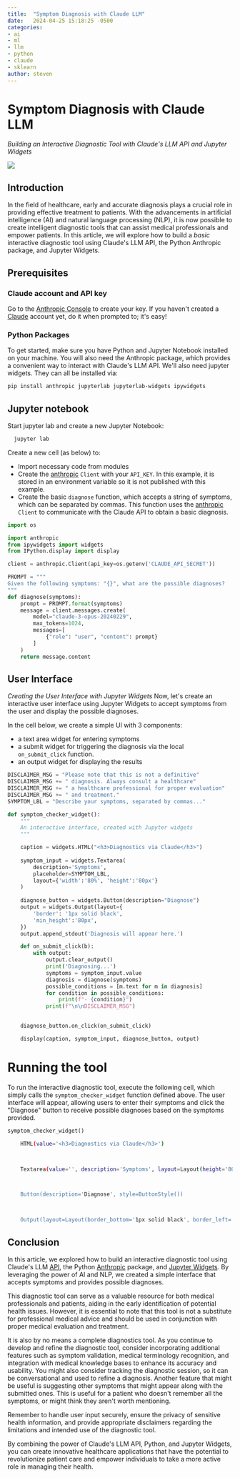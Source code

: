 ```yaml
---
title:  "Symptom Diagnosis with Claude LLM"
date:   2024-04-25 15:18:25 -0500
categories:
- ai
- ml
- llm
- python
- claude
- sklearn
author: steven
---
```


# Symptom Diagnosis with Claude LLM
_Building an Interactive Diagnostic Tool with Claude's LLM API and Jupyter Widgets_

![](https://raw.githubusercontent.com/git-steven/git-steven.github.io/master/assets/images/claude-diagnose-md.png)

## Introduction
In the field of healthcare, early and accurate diagnosis plays a crucial role in providing effective treatment to patients. With the advancements in artificial intelligence (AI) and natural language processing (NLP), it is now possible to create intelligent diagnostic tools that can assist medical professionals and empower patients. In this article, we will explore how to build a _basic_ interactive diagnostic tool using Claude's LLM API, the Python Anthropic package, and Jupyter Widgets.

## Prerequisites

### Claude account and API key
Go to the [Anthropic Console](https://console.anthropic.com/settings/keys) to create your key.  If you haven't created a [Claude](https://claude.ai/) account yet, do it when prompted to; it's easy!

### Python Packages
To get started, make sure you have Python and Jupyter Notebook installed on your machine. You will also need the Anthropic package, which provides a convenient way to interact with Claude's LLM API.  We'll also need jupyter widgets.  They can all be installed via:

```bash
pip install anthropic jupyterlab jupyterlab-widgets ipywidgets
```

## Jupyter notebook 
Start jupyter lab and create a new Jupyter Notebook:
```bash
  jupyter lab
```

Create a new cell (as below) to:
* Import necessary code from modules
* Create the [anthropic](https://pypi.org/project/anthropic/) `Client` with your `API_KEY`.  In this example, it is stored in an environment variable so it is not published with this example.  
* Create the basic `diagnose` function, which accepts a string of symptoms, which can be separated by commas.  This function uses the [anthropic](https://pypi.org/project/anthropic/) `Client` to communicate with the Claude API to obtain a basic diagnosis.  


```python
import os

import anthropic
from ipywidgets import widgets
from IPython.display import display

client = anthropic.Client(api_key=os.getenv('CLAUDE_API_SECRET'))

PROMPT = """
Given the following symptoms: "{}", what are the possible diagnoses?
"""
def diagnose(symptoms):
    prompt = PROMPT.format(symptoms)
    message = client.messages.create(
        model="claude-3-opus-20240229",
        max_tokens=1024,
        messages=[
            {"role": "user", "content": prompt}
        ]
    )
    return message.content
```

## User Interface
_Creating the User Interface with Jupyter Widgets_
Now, let's create an interactive user interface using Jupyter Widgets to accept symptoms from the user and display the possible diagnoses.

In the cell below, we create a simple UI with 3 components:
* a text area widget for entering symptoms
* a submit widget for triggering the diagnosis via the local `on_submit_click` function.
* an output widget for displaying the results


```python
DISCLAIMER_MSG = "Please note that this is not a definitive"
DISCLAIMER_MSG += " diagnosis. Always consult a healthcare"
DISCLAIMER_MSG += " a healthcare professional for proper evaluation"
DISCLAIMER_MSG += " and treatment."
SYMPTOM_LBL = "Describe your symptoms, separated by commas..."

def symptom_checker_widget():
    """
    An interactive interface, created with Jupyter widgets
    """

    caption = widgets.HTML("<h3>Diagnostics via Claude</h3>")
    
    symptom_input = widgets.Textarea(
        description='Symptoms',
        placeholder=SYMPTOM_LBL,
        layout={'width':'80%', 'height':'80px'}
    )
    
    diagnose_button = widgets.Button(description="Diagnose")
    output = widgets.Output(layout={
        'border': '1px solid black',
        'min_height':'80px',
    })
    output.append_stdout('Diagnosis will appear here.')

    def on_submit_click(b):
        with output:
            output.clear_output()
            print('Diagnosing...')
            symptoms = symptom_input.value
            diagnosis = diagnose(symptoms)
            possible_conditions = [m.text for m in diagnosis]            
            for condition in possible_conditions:
                print(f"- {condition}")
            print(f"\n\nDISCLAIMER_MSG")
            

    diagnose_button.on_click(on_submit_click)

    display(caption, symptom_input, diagnose_button, output)
```

# Running the tool
To run the interactive diagnostic tool, execute the following cell, which simply calls the `symptom_checker_widget` function defined above. The user interface will appear, allowing users to enter their symptoms and click the "Diagnose" button to receive possible diagnoses based on the symptoms provided.


```python
symptom_checker_widget()
```

```bash
    HTML(value='<h3>Diagnostics via Claude</h3>')



    Textarea(value='', description='Symptoms', layout=Layout(height='80px', width='80%'), placeholder='Describe yo…



    Button(description='Diagnose', style=ButtonStyle())



    Output(layout=Layout(border_bottom='1px solid black', border_left='1px solid black', border_right='1px solid b…
```

## Conclusion
In this article, we explored how to build an interactive diagnostic tool using Claude's LLM [API](https://docs.anthropic.com/claude/reference/client-sdks), the Python [Anthropic](https://pypi.org/project/anthropic/) package, and [Jupyter Widgets](https://ipywidgets.readthedocs.io/). By leveraging the power of AI and NLP, we created a simple interface that accepts symptoms and provides possible diagnoses.

This diagnostic tool can serve as a valuable resource for both medical professionals and patients, aiding in the early identification of potential health issues. However, it is essential to note that this tool is not a substitute for professional medical advice and should be used in conjunction with proper medical evaluation and treatment.  
  
It is also by no means a complete diagnostics tool.  As you continue to develop and refine the diagnostic tool, consider incorporating additional features such as symptom validation, medical terminology recognition, and integration with medical knowledge bases to enhance its accuracy and usability.  You might also consider tracking the diagnostic session, so it can be conversational and used to refine a diagnosis.  Another feature that might be useful is suggesting other symptoms that might appear along with the submitted ones.  This is useful for a patient who doesn't remember all the symptoms, or might think they aren't worth mentioning.  

Remember to handle user input securely, ensure the privacy of sensitive health information, and provide appropriate disclaimers regarding the limitations and intended use of the diagnostic tool.

By combining the power of Claude's LLM API, Python, and Jupyter Widgets, you can create innovative healthcare applications that have the potential to revolutionize patient care and empower individuals to take a more active role in managing their health.
